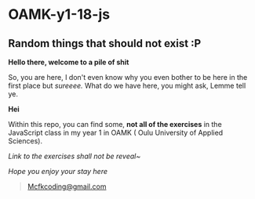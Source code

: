 # OAMK-y1-18-js

## Random things that should not exist :P

**Hello there, welcome to a pile of shit**



So, you are here, I don't even know why you even bother to be here in the first place but _sureeee._ What do we have here, you might ask, Lemme tell ye.

**Hei**

Within this repo, you can find some, **not all of the exercises** in the JavaScript class in my year 1 in OAMK ( Oulu University of Applied Sciences). 

_Link to the exercises shall not be reveal~_

_Hope you enjoy your stay here_

>Mcfkcoding@gmail.com
